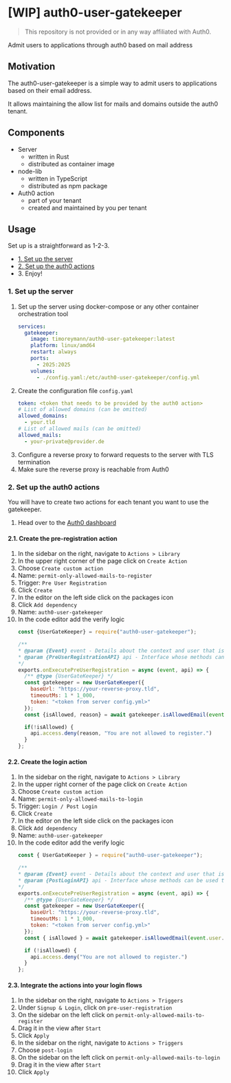 [WIP] auth0-user-gatekeeper
===

> This repository is not provided or in any way affiliated with Auth0.

Admit users to applications through auth0 based on mail address

## Motivation

The auth0-user-gatekeeper is a simple way to admit users to applications based on their email address.

It allows maintaining the allow list for mails and domains outside the auth0 tenant.

## Components

- Server
    - written in Rust
    - distributed as container image
- node-lib
    - written in TypeScript
    - distributed as npm package
- Auth0 action
    - part of your tenant
    - created and maintained by you per tenant

## Usage

Set up is a straightforward as 1-2-3.

- [1. Set up the server](#1-set-up-the-server)
- [2. Set up the auth0 actions](#2-set-up-the-auth0-actions)
- 3\. Enjoy!

### 1. Set up the server

1. Set up the server using docker-compose or any other container orchestration tool
    ```yaml
    services:
      gatekeeper:
        image: timoreymann/auth0-user-gatekeeper:latest
        platform: linux/amd64
        restart: always
        ports:
          - 2025:2025
        volumes:
          - ./config.yaml:/etc/auth0-user-gatekeeper/config.yml
    ```
2. Create the configuration file `config.yaml`
    ```yaml
    token: <token that needs to be provided by the auth0 action>
    # List of allowed domains (can be omitted)
    allowed_domains:
      - your.tld
    # List of allowed mails (can be omitted)
    allowed_mails:
      - your-private@provider.de
    ```
3. Configure a reverse proxy to forward requests to the server with TLS termination
4. Make sure the reverse proxy is reachable from Auth0

### 2. Set up the auth0 actions

You will have to create two actions for each tenant you want to use the gatekeeper.

1. Head over to the [Auth0 dashboard](https://manage.auth0.com/dashboard)

#### 2.1. Create the pre-registration action

1. In the sidebar on the right, navigate to `Actions > Library`
2. In the upper right corner of the page click on `Create Action`
3. Choose `Create custom action`
4. Name: `permit-only-allowed-mails-to-register`
5. Trigger: `Pre User Registration`
6. Click `Create`
7. In the editor on the left side click on the packages icon
8. Click `Add dependency`
9. Name: `auth0-user-gatekeeper`
10. In the code editor add the verify logic
     ```js
     const {UserGateKeeper} = require("auth0-user-gatekeeper");
    
     /**
     * @param {Event} event - Details about the context and user that is attempting to register.
     * @param {PreUserRegistrationAPI} api - Interface whose methods can be used to change the behavior of the signup.
     */
     exports.onExecutePreUserRegistration = async (event, api) => {
       /** @type {UserGateKeeper} */
       const gatekeeper = new UserGateKeeper({
         baseUrl: "https://your-reverse-proxy.tld",
         timeoutMs: 1 * 1_000,
         token: "<token from server config.yml>"
       });
       const {isAllowed, reason} = await gatekeeper.isAllowedEmail(event.user.email);
    
       if(!isAllowed) {
         api.access.deny(reason, "You are not allowed to register.")
       }
     };
     ```

#### 2.2. Create the login action

1. In the sidebar on the right, navigate to `Actions > Library`
2. In the upper right corner of the page click on `Create Action`
3. Choose `Create custom action`
4. Name: `permit-only-allowed-mails-to-login`
5. Trigger: `Login / Post Login`
6. Click `Create`
7. In the editor on the left side click on the packages icon
8. Click `Add dependency`
9. Name: `auth0-user-gatekeeper`
10. In the code editor add the verify logic
    ```js
    const { UserGateKeeper } = require("auth0-user-gatekeeper");
    
    /**
    * @param {Event} event - Details about the context and user that is attempting to register.
    * @param {PostLoginAPI} api - Interface whose methods can be used to change the behavior of the signup.
    */
    exports.onExecutePreUserRegistration = async (event, api) => {
      /** @type {UserGateKeeper} */
      const gatekeeper = new UserGateKeeper({
        baseUrl: "https://your-reverse-proxy.tld",
        timeoutMs: 1 * 1_000,
        token: "<token from server config.yml>"
      });
      const { isAllowed } = await gatekeeper.isAllowedEmail(event.user.email);
    
      if (!isAllowed) {
        api.access.deny("You are not allowed to register.")
      }
    };
    ```

#### 2.3. Integrate the actions into your login flows

1. In the sidebar on the right, navigate to `Actions > Triggers`
2. Under `Signup & Login`, click on `pre-user-registration`
3. On the sidebar on the left click on `permit-only-allowed-mails-to-register`
4. Drag it in the view after `Start`
5. Click `Apply`
6. In the sidebar on the right, navigate to `Actions > Triggers`
7. Choose `post-login`
8. On the sidebar on the left click on `permit-only-allowed-mails-to-login`
9. Drag it in the view after `Start`
10. Click `Apply`
